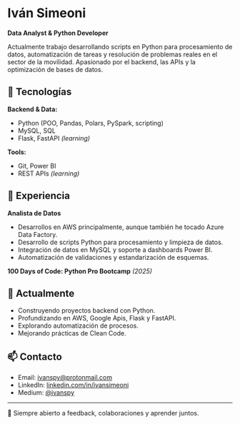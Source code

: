 # Iván Simeoni

**Data Analyst & Python Developer**

Actualmente trabajo desarrollando scripts en Python para procesamiento de datos, automatización de tareas y resolución de problemas reales en el sector de la movilidad. Apasionado por el backend, las APIs y la optimización de bases de datos.

## 🔧 Tecnologías

**Backend & Data:**
- Python (POO, Pandas, Polars, PySpark, scripting)
- MySQL, SQL
- Flask, FastAPI *(learning)*

**Tools:**
- Git, Power BI
- REST APIs *(learning)*

## 💼 Experiencia

**Analista de Datos**
- Desarrollos en AWS principalmente, aunque también he tocado Azure Data Factory.
- Desarrollo de scripts Python para procesamiento y limpieza de datos.
- Integración de datos en MySQL y soporte a dashboards Power BI.
- Automatización de validaciones y estandarización de esquemas.

**100 Days of Code: Python Pro Bootcamp** *(2025)*

## 🎯 Actualmente

- Construyendo proyectos backend con Python.
- Profundizando en AWS, Google Apis, Flask y FastAPI.
- Explorando automatización de procesos.
- Mejorando prácticas de Clean Code.

## 📫 Contacto

- Email: ivanspy@protonmail.com
- LinkedIn: [linkedin.com/in/ivansimeoni](https://linkedin.com/in/ivansimeoni)
- Medium: [@ivanspy](https://medium.com/@ivansimeoni)

---

💬 Siempre abierto a feedback, colaboraciones y aprender juntos.
